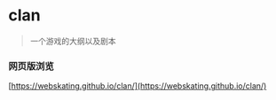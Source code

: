 # clan
> 一个游戏的大纲以及剧本

### 网页版浏览
[https://webskating.github.io/clan/](https://webskating.github.io/clan/)
